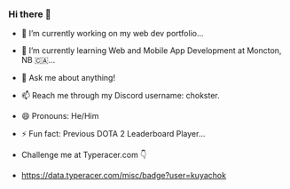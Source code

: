 ### Hi there 👋

- 🔭 I’m currently working on my web dev portfolio...
- 🌱 I’m currently learning Web and Mobile App Development at Moncton, NB 🇨🇦...
- 💬 Ask me about anything!
- 📫 Reach me through my Discord username: chokster.
- 😄 Pronouns: He/Him
- ⚡ Fun fact: Previous DOTA 2 Leaderboard Player...

- Challenge me at Typeracer.com 👇
- https://data.typeracer.com/misc/badge?user=kuyachok

